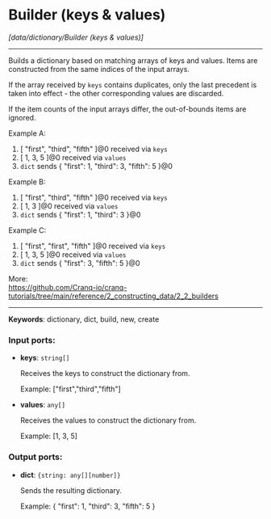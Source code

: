 # Builder (keys & values)

_[data/dictionary/Builder (keys & values)]_

---

Builds a dictionary based on matching arrays of keys and values. Items are constructed from the same indices of the input arrays.  
  
If the array received by `keys` contains duplicates,  only the last precedent is taken into effect - the other corresponding values are discarded.  
  
If the item counts of the input arrays differ, the out-of-bounds items are ignored.  
  
Example A:  
1. [ "first", "third", "fifth" ]@0 received via `keys`  
2. [ 1, 3, 5 ]@0 received via `values`  
3. `dict` sends { "first": 1, "third": 3, "fifth": 5 }@0  
  
Example B:  
1. [ "first", "third", "fifth" ]@0 received via `keys`  
2. [ 1, 3 ]@0 received via `values`  
3. `dict` sends { "first": 1, "third": 3 }@0  
  
Example C:  
1. [ "first", "first", "fifth" ]@0 received via `keys`  
2. [ 1, 3, 5 ]@0 received via `values`  
3. `dict` sends { "first": 3,  "fifth": 5 }@0  
  
More:  
https://github.com/Cranq-io/cranq-tutorials/tree/main/reference/2_constructing_data/2_2_builders  

---

__Keywords__: dictionary, dict, build, new, create

### Input ports:

* __keys__: ` string[] `

    Receives the keys to construct the dictionary from.
    
    Example:
    ["first","third","fifth"]


* __values__: ` any[] `

    Receives the values to construct the dictionary from.
    
    Example:
    [1, 3, 5]

### Output ports:

* __dict__: ` {string: any[][number]} `

    Sends the resulting dictionary.
    
    Example:
    { "first": 1, "third": 3, "fifth": 5 }

